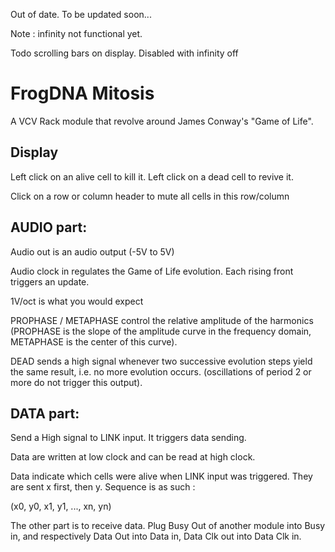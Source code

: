 Out of date. To be updated soon...

Note : infinity not functional yet. 

Todo scrolling bars on display. Disabled with infinity off

# FrogDNA Mitosis

A VCV Rack module that revolve around James Conway's "Game of Life".

## Display

Left click on an alive cell to kill it. Left click on a dead cell to revive it.

Click on a row or column header to mute all cells in this row/column

## AUDIO part:

Audio out is an audio output (-5V to 5V)

Audio clock in regulates the Game of Life evolution. Each rising front triggers an update.

1V/oct is what you would expect

PROPHASE / METAPHASE control the relative amplitude of the harmonics (PROPHASE is the slope of the amplitude curve in the frequency domain, METAPHASE is the center of this curve).

DEAD sends a high signal whenever two successive evolution steps yield the same result, i.e. no more evolution occurs. (oscillations of period 2 or more do not trigger this output).

## DATA part:

Send a High signal to LINK input. It triggers data sending.

Data are written at low clock and can be read at high clock.

Data indicate which cells were alive when LINK input was triggered. They are sent x first, then y. Sequence is as such :

(x0, y0, x1, y1, ..., xn, yn)

The other part is to receive data. Plug Busy Out of another module into Busy in, and respectively Data Out into Data in, Data Clk out into Data Clk in.

